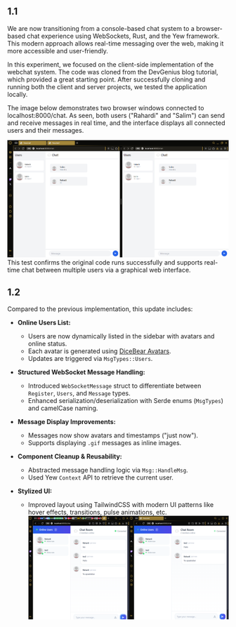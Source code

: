 ## 1.1

We are now transitioning from a console-based chat system to a browser-based chat experience using WebSockets, Rust, and the Yew framework. This modern approach allows real-time messaging over the web, making it more accessible and user-friendly.

In this experiment, we focused on the client-side implementation of the webchat system. The code was cloned from the DevGenius blog tutorial, which provided a great starting point. After successfully cloning and running both the client and server projects, we tested the application locally.

The image below demonstrates two browser windows connected to localhost:8000/chat. As seen, both users ("Rahardi" and "Salim") can send and receive messages in real time, and the interface displays all connected users and their messages.

![desc](asset/overview.png)
This test confirms the original code runs successfully and supports real-time chat between multiple users via a graphical web interface.


## 1.2

Compared to the previous implementation, this update includes:

- **Online Users List:**  
  - Users are now dynamically listed in the sidebar with avatars and online status.
  - Each avatar is generated using [DiceBear Avatars](https://avatars.dicebear.com/).
  - Updates are triggered via `MsgTypes::Users`.

- **Structured WebSocket Message Handling:**  
  - Introduced `WebSocketMessage` struct to differentiate between `Register`, `Users`, and `Message` types.
  - Enhanced serialization/deserialization with Serde enums (`MsgTypes`) and camelCase naming.

- **Message Display Improvements:**  
  - Messages now show avatars and timestamps ("just now").
  - Supports displaying `.gif` messages as inline images.

- **Component Cleanup & Reusability:**  
  - Abstracted message handling logic via `Msg::HandleMsg`.
  - Used Yew `Context` API to retrieve the current user.

- **Stylized UI:**  
  - Improved layout using TailwindCSS with modern UI patterns like hover effects, transitions, pulse animations, etc.
![desc](asset/creative.png)